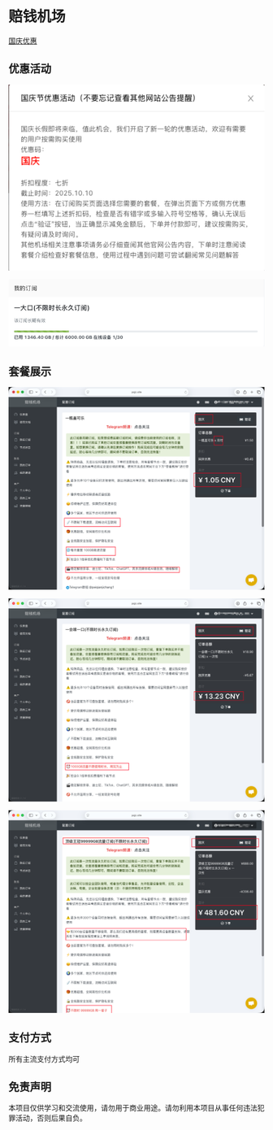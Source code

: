 # 赔钱机场

[国庆优惠](https://pqjc.site/#/register?code=wAwaPsGJ)

## 优惠活动

![](./images/国庆优惠.png)

![](./images/我的订阅.png)

## 套餐展示

![](./images/最低月付.png)

![](./images/不限时.png)

![](./images/不限量.png)

## 支付方式

所有主流支付方式均可

## 免责声明

本项目仅供学习和交流使用，请勿用于商业用途。请勿利用本项目从事任何违法犯罪活动，否则后果自负。